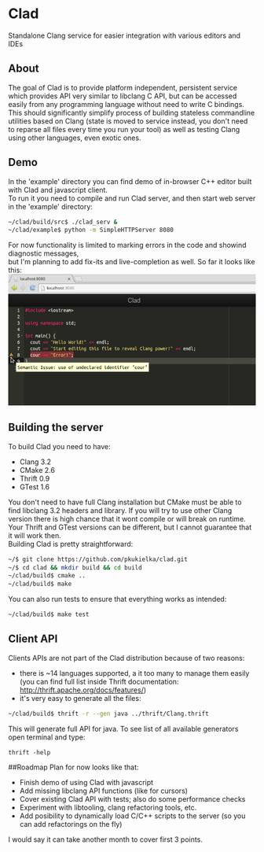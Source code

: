 Clad
====
  
Standalone Clang service for easier integration with various editors and IDEs
  
## About
The goal of Clad is to provide platform independent, persistent service which provides API very similar to libclang C API, but can be accessed easily from any programming language without need to write C bindings.  
This should significantly simplify process of building stateless commandline utilities based on Clang (state is moved to service instead, you don't need to reparse all files every time you run your tool) as well as testing Clang using other languages, even exotic ones.  
  
## Demo
In the 'example' directory you can find demo of in-browser C++ editor built with Clad and javascript client.  
To run it you need to compile and run Clad server, and then start  web server in the 'example' directory:  

```bash
~/clad/build/src$ ./clad_serv &
~/clad/example$ python -m SimpleHTTPServer 8080
```

For now functionality is limited to marking errors in the code and showind diagnostic messages,  
but I'm planning to add fix-its and live-completion as well. So far it looks like this:  
![alt text](https://github.com/pkukielka/clad/raw/master/example/img/editor.png "Simple editor build with Clad")  

## Building the server
To build Clad you need to have:
- Clang 3.2
- CMake 2.6
- Thrift 0.9
- GTest 1.6
  
You don't need to have full Clang installation but CMake must be able to find libclang 3.2 headers and library.
If you will try to use other Clang version there is high chance that it wont compile or will break on runtime.  
Your Thrift and GTest versions can be different, but I cannot guarantee that it will work then.  
Building Clad is pretty straightforward:

```bash
~/$ git clone https://github.com/pkukielka/clad.git  
~/$ cd clad && mkdir build && cd build  
~/clad/build$ cmake ..  
~/clad/build$ make
```

You can also run tests to ensure that everything works as intended:

```bash
~/clad/build$ make test
```

## Client API
Clients APIs are not part of the Clad distribution because of two reasons:
- there is ~14 languages supported, a it too many to manage them easily (you can find full list inside Thrift documentation: http://thrift.apache.org/docs/features/)
- it's very easy to generate all the files:

```bash
~/clad/build$ thrift -r --gen java ../thrift/Clang.thrift
```

This will generate full API for java. To see list of all available generators open terminal and type:

```
thrift -help
```

##Roadmap
Plan for now looks like that:  

* Finish demo of using Clad with javascript
* Add missing libclang API functions (like for cursors)
* Cover existing Clad API with tests; also do some performance checks
* Experiment with libtooling, clang refactoring tools, etc.
* Add posibility to dynamically load C/C++ scripts to the server (so you can add refactorings on the fly)

I would say it can take another month to cover first 3 points.

